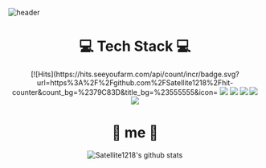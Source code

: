 ![header](https://capsule-render.vercel.app/api?type=waving&color=69f&height=300&section=header&text=SHINWOO%20&fontSize=85&fontAlignY=42)

<h1 align="center">💻 Tech Stack 💻</h1>

<p align="center">
  [![Hits](https://hits.seeyoufarm.com/api/count/incr/badge.svg?url=https%3A%2F%2Fgithub.com%2FSatellite1218%2Fhit-counter&count_bg=%2379C83D&title_bg=%23555555&icon=
  <img src="https://img.shields.io/badge/HTML5-E34F26?style=flat-square&logo=HTML5&logoColor=white" />
  <img src="https://img.shields.io/badge/Visual Studio-5C2D91?style=flat-square&logo=Visual Studio&logoColor=white"/>
  <img src="https://img.shields.io/badge/Visual Studio Code-007ACC?style=flat-square&logo=Visual Studio Code&logoColor=white"/>
  <img src="https://img.shields.io/badge/Git-F05032?style=flat-square&logo=Git&logoColor=white"/>
  <img src="https://img.shields.io/badge/GitHub-181717?style=flat-square&logo=GitHub&logoColor=white"/>
</p>

<h1 align="center">🎁 me 🎁</h1>
<div align="center"> 
  
![Satellite1218's github stats](https://github-readme-stats.vercel.app/api?username=Satellite1218&show_icons=true)

</div>
